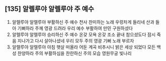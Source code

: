 ## [135] 알렐루야 알렐루야 주 예수

1) 알렐루야 알렐루야 부활하신 주 예수 천사 찬미하는 노래 우렁차게 들리네 산과 들아 기뻐하라 주께 영광 드려라 우리 예수 부활하여 만민 구원하셨다
2) 알렐루야 알렐루야 승리하신 주 예수 온갖 모욕 온갖 조소 끝내 참으셨도다 잠시 죽음 지나가고 다시 살아나셨네 우리 모두 주의 영광 기뻐 노래 부르자 
3) 알렐루야 알렐루야 아침 햇살 떠올라 어둔 계곡 비추시니 밝은 세상 되었다 모든 백성 찬양하라 주의 부활하심을 찬란하신 주의 모습 영원무궁 빛나리

